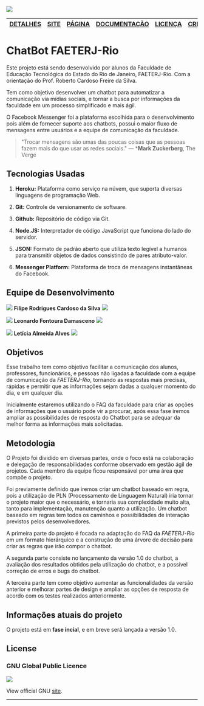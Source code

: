 ![](http://www.faeterj-rio.edu.br/wp-content/uploads/2014/05/logo_banner01.jpg)

| [DETALHES]() | [SITE](http://faeterj-rio.edu.br "SITE")  | [PÁGINA](https://www.facebook.com/faeterj.campusrio/ "PÁGINA")  | [DOCUMENTAÇÃO]()  | [LICENÇA](#License_64)  | [CRÉDITOS]() |
| :------------: | :-------------: | :------------: | :------------: | :------------: | :-------------: |
# ChatBot FAETERJ-Rio

Este projeto está sendo desenvolvido por alunos da Faculdade de Educação Tecnológica do Estado do Rio de Janeiro, FAETERJ-Rio. Com a orientação do Prof. Roberto Cardoso Freire da Silva.

Tem como objetivo desenvolver um chatbot para automatizar a comunicação via mídias sociais, e tornar a busca por informações da faculdade em um processo simplificado e mais ágil. 

O Facebook Messenger foi a plataforma escolhida para o desenvolvimento pois além de fornecer suporte aos chatbots, possui o maior fluxo de mensagens entre usuários e a equipe de comunicação da faculdade.

> "Trocar mensagens são umas das poucas coisas que as pessoas fazem mais do que usar as redes sociais."
>   — ***Mark Zuckerberg**, The Verge



## Tecnologias Usadas

1. **Heroku:** Plataforma como serviço na núvem, que suporta diversas linguagens de programação Web. 

2. **Git:** Controle de versionamento de software.

3. **Github:** Repositório de código via Git.

4. **Node.JS:** Interpretador de código JavaScript que funciona do lado do servidor.

5. **JSON:** Formato de padrão aberto que utiliza texto legível a humanos para transmitir objetos de dados consistindo de pares atributo-valor. 

6. **Messenger Platform:** Plataforma de troca de mensagens instantâneas do Facebook. 

## Equipe de Desenvolvimento

![](https://avatars3.githubusercontent.com/u/31597642?v=4&s=50) **Filipe Rodrigues Cardoso da Silva** [![](https://assets-cdn.github.com/favicon.ico)](https://github.com/FilipeRodrigues3003 "Filipe")

![](https://avatars3.githubusercontent.com/u/20416768?v=4&s=50) **Leonardo Fontoura Damasceno** [![](https://assets-cdn.github.com/favicon.ico)](https://github.com/dmscn "Leonardo")

![](https://avatars2.githubusercontent.com/u/14671859?v=4&s=50) **Letícia Almeida Alves** [![](https://assets-cdn.github.com/favicon.ico)](https://github.com/leticiashy "Letícia")

## Objetivos

Esse trabalho tem como objetivo facilitar a comunicação dos alunos, professores, funcionários, e pessoas não ligadas a faculdade com a equipe de comunicação da *FAETERJ-Rio*, tornando as respostas mais precisas, rápidas e permitir que as informações sejam dadas a qualquer momento do dia, e em qualquer dia.

Inicialmente estaremos utilizando o FAQ da faculdade para criar as opções de informações que o usuário pode vir a procurar, após essa fase iremos ampliar as possibilidades de resposta do Chatbot para se adequar da melhor forma as informações mais solicitadas.


## Metodologia


O Projeto foi dividido em diversas partes, onde o foco está na colaboração e delegação de responsabilidades conforme observado em gestão ágil de projetos. Cada membro da equipe ficou responsável por uma área que compõe o projeto.

Foi previamente definido que iremos criar um chatbot baseado em regra, pois a utilização de PLN (Processamento de Linguagem Natural) iria tornar o projeto maior que o necessário, e tornaria sua complexidade muito alta, tanto para implementação, manutenção quanto a utilização. Um chatbot baseado em regras tem todos os caminhos e possibilidades de interação previstos pelos desenvolvedores.

A primeira parte do projeto é focada na adaptação do FAQ da *FAETERJ-Rio* em um formato hierárquico e a construção de uma árvore de decisão para criar as regras que irão compor o chatbot.

A segunda parte consiste no lançamento da versão 1.0 do chatbot, a avaliação dos resultados obtidos pela utilização do chatbot, e a possível correção de erros e bugs do chatbot.

A terceira parte tem como objetivo aumentar as funcionalidades da versão anterior e melhorar partes de design e ampliar as opções de resposta de acordo com os testes realizados anteriormente.

## Informações atuais do projeto

O projeto está em **fase incial**, e em breve será lançada a versão 1.0.


## License

### GNU Global Public Licence
![](https://www.gnu.org/graphics/gplv3-127x51.png)

View official GNU [site](http://www.gnu.org/licenses/gpl.html "License").

-------
